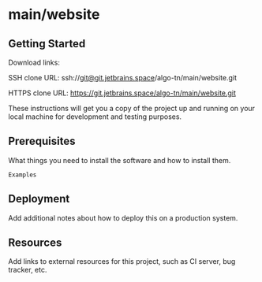 # main/website



## Getting Started

Download links:

SSH clone URL: ssh://git@git.jetbrains.space/algo-tn/main/website.git

HTTPS clone URL: https://git.jetbrains.space/algo-tn/main/website.git



These instructions will get you a copy of the project up and running on your local machine for development and testing purposes.

## Prerequisites

What things you need to install the software and how to install them.

```
Examples
```

## Deployment

Add additional notes about how to deploy this on a production system.

## Resources

Add links to external resources for this project, such as CI server, bug tracker, etc.

